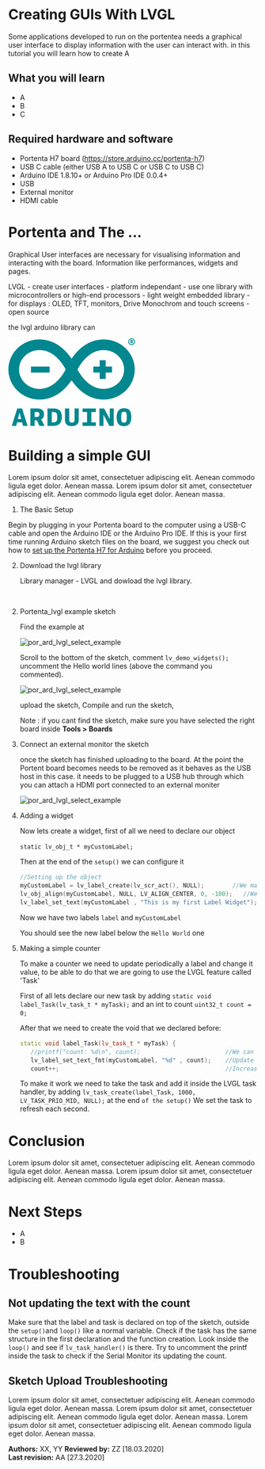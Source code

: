 # Creating GUIs With LVGL  
Some applications developed to run on the portentea needs a graphical user interface to display information with the user can interact with. in this tutorial you will learn how to create A 

## What you will learn
-   A
-   B
-   C

## Required hardware and software
-   Portenta H7 board (<https://store.arduino.cc/portenta-h7>)
-   USB C cable (either USB A to USB C or USB C to USB C)
-   Arduino IDE 1.8.10+  or Arduino Pro IDE 0.0.4+ 
-   USB 
-   External monitor 
-   HDMI cable 

# Portenta and The ...

Graphical User interfaces are necessary for visualising information and interacting with the board. Information like performances, widgets and pages. 

LVGL - create user interfaces - platform independant - use one library with microcontrollers or high-end processors - light weight embedded library - for displays : OLED, TFT, monitors, Drive Monochrom and touch screens - open source

the lvgl arduino library can 

![The Arduino core is built on top of the Mbed stack](assets/Arduino-Logo.svg?sanitize=true)


# Building a simple GUI 
Lorem ipsum dolor sit amet, consectetuer adipiscing elit. Aenean commodo ligula eget dolor. Aenean massa. Lorem ipsum dolor sit amet, consectetuer adipiscing elit. Aenean commodo ligula eget dolor. Aenean massa. 

1. The Basic Setup

Begin by plugging in your Portenta board to the computer using a USB-C cable and open the Arduino IDE or the Arduino Pro IDE. If this is your first time running Arduino sketch files on the board, we suggest you check out how to [set up the Portenta H7 for Arduino](https://github.com/bcmi-labs/arduino-pro-content/blob/master/content/tutorials/portenta-h7/por-ard-usb/por-ard-gs) before you proceed.

2. Download the lvgl library 

   Library manager - LVGL and dowload the lvgl library. 

<image here>

2. Portenta_lvgl example sketch

   Find the example at 

   ![por_ard_lvgl_select_example]()

   Scroll to the bottom of the sketch, comment `lv_demo_widgets();` uncomment the Hello world lines (above the command you commented). 

   ![por_ard_lvgl_select_example]() 

   upload the sketch, 
   Compile and run the sketch,

   Note : if you cant find the sketch, make sure you have selected the right board inside **Tools > Boards** 

3. Connect an external monitor the sketch 

   once the sketch has finished uploading to the board.  At the point the Portent board becomes needs to be removed as it behaves as the USB host in this case. it needs to be plugged to a USB hub through which you can attach a HDMI port connected to an external moniter 

   ![por_ard_lvgl_select_example]() 

4. Adding a widget 

   Now lets create a widget, first of all we need to declare our object

   `static lv_obj_t * myCustomLabel;`
   
   Then at the end of the `setup()` we can configure it
   ```cpp
   //Setting up the object
   myCustomLabel = lv_label_create(lv_scr_act(), NULL);        //We make the object be a label widget
   lv_obj_align(myCustomLabel, NULL, LV_ALIGN_CENTER, 0, -100);   //We move it to the center of the screen below the 'Hello world' and align centered
   lv_label_set_text(myCustomLabel , "This is my first Label Widget");          //We set the default text
   ```
   
   Now we have two labels `label` and `myCustomLabel`
   
   You should see the new label below the `Hello World` one
   
5. Making a simple counter
   
   To make a counter we need to update periodically a label and change it value, to be able to do that we are going to use the LVGL feature called 'Task'
   
   First of all lets declare our new task by adding `static void label_Task(lv_task_t * myTask);` and an int to count `uint32_t count = 0;`
   
   After that we need to create the void that we declared before:
   
   ```cpp
   static void label_Task(lv_task_t * myTask) {
      //printf("count: %d\n", count);                        //We can see in the Serial monitor the count
      lv_label_set_text_fmt(myCustomLabel, "%d" , count);    //Update the text from the label
      count++;                                               //Increase the count number
   ```
   
   To make it work we need to take the task and add it inside the LVGL task handler, by adding `lv_task_create(label_Task, 1000, LV_TASK_PRIO_MID, NULL);` at the end `of the setup()`
   We set the task to refresh each second.
   

# Conclusion
Lorem ipsum dolor sit amet, consectetuer adipiscing elit. Aenean commodo ligula eget dolor. Aenean massa. Lorem ipsum dolor sit amet, consectetuer adipiscing elit. Aenean commodo ligula eget dolor. Aenean massa.  

# Next Steps
-   A
-   B

# Troubleshooting
## Not updating the text with the count
Make sure that the label and task is declared on top of the sketch, outside the `setup()`and `loop()` like a normal variable.
Check if the task has the same structure in the first declaration and the function creation.
Look inside the `loop()` and see if `lv_task_handler()` is there.
Try to uncomment the printf inside the task to check if the Serial Monitor its updating the count.

## Sketch Upload Troubleshooting
Lorem ipsum dolor sit amet, consectetuer adipiscing elit. Aenean commodo ligula eget dolor. Aenean massa. Lorem ipsum dolor sit amet, consectetuer adipiscing elit. Aenean commodo ligula eget dolor. Aenean massa. Lorem ipsum dolor sit amet, consectetuer adipiscing elit. Aenean commodo ligula eget dolor. Aenean massa. 

**Authors:** XX, YY
**Reviewed by:** ZZ [18.03.2020]  
**Last revision:** AA [27.3.2020]
